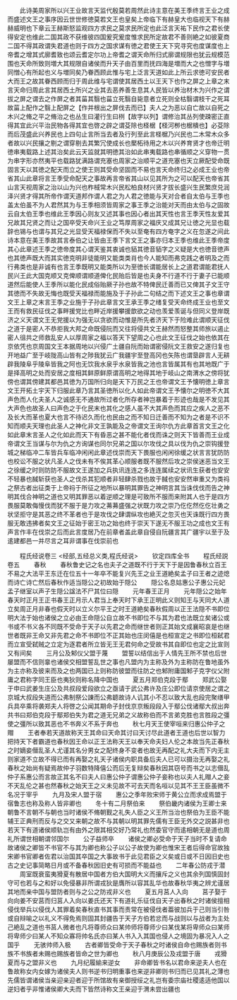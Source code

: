 <!-- { "loadSidebar": true } -->
　　此诗美周家所以兴王业故言天监代殷莫若周然此诗主意在美王季终言王业之成而盛述文王之事序因云世世修徳莫若文王也皇矣上帝临下有赫皇大也临视天下有赫赫威明也下章云王赫斯怒监观四方求民之莫求民所定也此泛言天祐下民作之君长使得安定也维此二国其政不获维彼四国爰究爰度惟求民所定故君不善则絶之如彼夏商二国不得其政谓失君道也则于四方之国求谋有徳之君使王天下究寻究也度谋度也上帝耆之增其式廓耆致也颂云耆定尔功上帝耆之谓天命所归式廓谓规限也犹云规模范围也天命所致则増大其规限自诸侯而升天子由百里而抚四海是増而大之也憎字与増同憎心有所起也义与増同矣乃眷西顾此惟与宅上泛言天道如此上所云求徳可安民者大而王之故其眷西顾而归于周此维与宅谓使其居西土以王天下也作之屏之上章之末言天命归周此言其居西土所兴之业其去恶养善生息其人民皆以养治材木为兴作之谓拔之屏之谓去之作屏之者其菑其翳也菑立死翳自毙意者立死则全枯翳谓枝干之死耳故菑上配作之翳上配屏之【作并根出之屏伐去而已】夫人之为恶以自亡故以自死之木兴之脩之平之脩治之也丛生曰灌行生曰栵【故字以列】谓修治其丛列使疎密正直得其宜此兴平治民物各得其宜也啓之辟之谓芟除也柽椐【柽河栁也椐樻也】必芟除而后茂盛此兴养民也上四句止言所当去者及行列至此言柽椐乃兴民也二木常木众多者故以兴民攘之剔之谓穿剔去其繁冗使成长也檿柘待用之木以兴养育贤才也帝迁明徳串夷载路上述其治矣此云天监就其明徳其治如此串夷载路也串循顺之义穿物一贯为串字形亦然夷平也载路犹满路谓充塞也周家之治顺平之道充塞也天立厥配受命既固言天以其徳之配天而立之使王则其受命坚固而不易也言天命终归之必成王业也帝省其山此章将言王季受命配天之事故再言帝省其山以见其所为之可以配天也帝省其山言天视周家之治以山为兴也柞棫常木兴民松柏良材兴贤才拔长盛兴生民繁庶兑润泽兴贤才得其所帝作谓天道邦作谓人君之为人君之徳能与天对合者自太伯与王季也盖太伯虽不为人君然其为与王季相须皆周家之事王季之治能对天而由太伯与之固故云自太伯王季也维此王季因心则友又述其事也因心者出其天性也言王季天性友爱其兄故其兄贤之而让之国卒受天命兴王业之笃厚周家之福庆又成其兄让徳之光显也载辞也锡与也谓与其兄之光显受天福禄保而不失以至奄有四方奄字之义在忽遂之间此诗本意在美王季故其言泰伯之让皆由王季下言文王之事亦归本王季也维此王季帝度其心此章述王季之徳帝度其心谓天鉴其衷诚也貊其徳音貊字之义疑是大也徳音徳声也其徳声既大而其实徳克明非徒能明又能类类肖也今人能知而弗克践之者明及之而行弗类也是非诚有也言王季既明又能类所以为至徳长谓能居长上之道君谓能君抚人民兴王此大国克顺又克俾顺谓顺道俾化民贻后皆是也夫身不行道不行于妻子已能顺道然后能使人王季所以能化民成俗贻厥子孙也故不特俾民迁善而已又俾其子文王守其徳而不失故无悔也既受天福禄而能施及于子孙此二句结之而下述文王之事也章谓文王上章之末言王季之业施于子孙此章言文王承王季之绪复受天命终成王业也至文王而有救民征伐之事畔援党比也畔近岸援攀援歆欲之动也羡爱羡诞与但同义登岸既济之义天谓文王无党援以为强无以贪欲而动惟是所先者济天下于险难此谓顺天征伐之道于是密人不恭拒我大邦之命既侵阮而又往将侵共文王赫然而怒整其师旅以遏止密人徂共之师救乱安人以厚周家之福以答天下望周之心也此文王征伐之始也依其在京依凭也京周国文王本据周地以兴侵广土疆自阮而始谓密侵阮文王救安之遂归复也开地益广至于岐陇高山皆有之陟我犹云广我疆宇至登高冈也矢陈也谓垦辟言人无耕辟我陵阜乎陵阜皆我之阿也无饮我水泉乎水泉皆我之池也言皆属其有也其地既广于是择高明之处而安居之度相其鲜原鲜原谓高明之地得其地于岐山之南渭水之傍将犹傍也谓其傍建其都邑其徳为万国所归向是天下万民之王也帝谓文王予懐明徳上章言文王开拓土宇天下归服此章乃言其圣徳所以化人如此帝谓文王予懐尔之明徳不大其声色而人化夫圣人之诚感无不通故所过者化所存者神岂暴着于形迹也哉是不发见其大声色也故圣人曰声色之于化民末也其化之感人虽不大其声色而其应之疾人之恶不及长大而革也夏大也言不待迟久而化也民由之而不知日迁善而不知为之者是不识不知而顺夫天理也此圣人之神化非文王孰能及之帝谓文王询尔仇方此章首言文王之化如此章末言圣人之化如此而天下有昏恶之甚不能化者伐而诛之则天下皆善而王业成帝谓文王当谋与尔为仇之方询谋也同尔兄弟之国以尔攻伐之具以伐为仇之崇钩援登城之梯临冲二车皆兵车临冲闲闲此章述伐崇而天下畏服也闲闲徐缓之状言言犹防防也校讼不服之状凡圣人之伐未有不俟其革心顺服者既不服然后攻之崇侯迷恶当文王之徐缓之时则防防不服故文王遂加之兵执讯连连之多连连属续之状讯生获者也安安不轻暴也馘斩获也圣人之伐杀其犯顺者非轻肆杀戮也故于馘也安安然审重又为类祃之祭古者出征类于上帝祃于所征之地所以暴明其罪告之神明言其当诛伐伐而告之神明其伐合神明之道也又明其罪恶以着逆顺之理是可致所不服而来附其人也于是四方畏服莫敢侮慢伐而犹不服于是力攻之茀茀盛强之状既力攻之崇乃仡仡然仡仡壮勇之状坚拒守是其恶之终不革者也于是攻伐之肆谓纵攻也絶灭之忽灭也天诛既行四方畏服无敢违拂者矣文王之征始于密王功之始也终于崇天下遂无不服王功之成也文王有声言作丰在伐崇之后而此言度居乃在前章者盖此章自侵自阮疆言其广疆宇以至于及逺建都邑一并尽言之耳非谓事在伐崇前也

　　程氏经说卷三
<经部,五经总义类,程氏经说>
　　钦定四库全书
　　程氏经説卷五
　　春秋
　　春秋鲁史记之名也夫子之道既不行于天下于是因鲁春秋立百王不易之大法平王东迁在位五十一年卒不能复兴先王之业王道絶矣孟子曰王者之迹熄而诗亡诗亡然后春秋作适当隠公之初故始于隠公
　　隠公名息姑惠公子惠公元妃孟子继室以声子生隠公諡法不尸其位曰隠
　　元年春王正月
　　元年隠公之始年春天时正月王正书春王正月示人君当上奉天时下承王正明此义则知王与天同大人道立矣周正月非春也假天时以立义尔平王之时王道絶矣春秋假周以正王法隠不书即位明大法于始也诸侯之立必由王命隠公自立故不书即位不与其为君也法既立矣诸公或书或不书义各不同既不受命于天子以先君之命而继世者则正其始文成襄昭哀是也继世者既非王命又非先君之命不书即位不正其始也庄闵僖是也桓宣定之书即位桓弑君而立宣受弑贼之立定为逐君者所立皆无王无君何命之受故书其自即位也定之比宣则又有间矣
　　三月公及邾仪父盟于蔑
　　盟誓以结信出于人情先王所不禁也后世屡盟而不信则辠也诸侯交相盟誓乱世之事也凡盟内为主称及外为主称防在鲁地虽外为主亦称及彼来而及之也两国已上则称防彼盟而往防之也邾附庸国邾子克字仪父附庸之君称字同王臣也夷狄则称名降中国也
　　夏五月郑伯克段于鄢
　　郑武公娶于申曰武姜生庄公及共叔段爱段欲立之亟请于武公弗许及庄公即位请京使居之谓之京城大叔段失道而公弗制祭公諌而公弗聼故诗人讥其小不忍以致大乱也段完聚缮甲兵具卒乘将袭郑夫人将啓之公闻其期命子封伐京京叛段段入于鄢公伐诸鄢大叔出奔共书曰郑伯克段于鄢郑伯失为君之道无兄弟之义故称伯而不言弟克胜也言胜段之彊使之彊所以致其恶也不书奔义不系于奔也
　　秋七月天王使宰咺来归惠公仲子之赗
　　王者奉若天道故称天王其命曰天命其讨曰天讨尽此道者王道也后世以智力把持天下者霸道也春秋因王命以正王法称天王以奉天命夫妇人伦之本故当先正春秋之时嫡妾僣乱圣人尤谨其名分男女之配终身不变者也故无再配之礼大夫而下内无主则家道不立故不得已而有再娶之礼天子诸侯内职具备后夫人已可以摄治无再娶之礼春秋之始尚有疑焉故仲子羽数特降僖公而后无复辩矣春秋因其窃号而书之以志僣乱仲子系惠公而言故正其名不曰夫人曰惠公仲子谓惠公仲子妾称也以夫人礼赗人之妾不天乱伦之甚也然春秋之始天王之义未见故不可去天而名咺以见其不王王臣虽微不名况于宰乎
　　九月及宋人盟于宿
　　惠公之季年败宋师于黄公立而求成焉盟于宿鲁志也称及称人皆非卿也
　　冬十有二月祭伯来
　　祭伯畿内诸侯为王卿士来朝鲁不言朝不与朝也当时诸侯不脩朝觐之礼失人臣之义王所当治也祭伯为王臣不能辅王正典刑而反与之交又来朝之故不与其朝以明其罪先儒有王臣无外交之説甚非也若天下有道诸侯顺轨岂有由外之限其相交好乃常礼也然委官守而逺相朝无是道也周礼所谓世相朝谓邻国尔
　　公子益师卒
　　诸侯之卿必受命于天子当时不复请命故诸侯之卿皆不书官不与其为卿也称公子以公子故使为卿也惟宋王者后得命官故独宋卿书官卿者佐君以治国其卒国之大事故书于此见君臣之义矣或日或不日因旧史也古之史记事简略日月或不备春秋因旧史有可损而不能益也
　　二年春公防戎于潜
　　周室既衰蛮夷猾夏有散居中国者方伯大国明大义而攘斥之义也其余列国慎固封守可也若与之和好以免侵暴非所谓戎狄是膺所以容其乱华也故春秋华夷之辨尤谨居其地而亲中国与盟防者则与之公之防戎非义也
　　夏五月莒人入向
　　莒子娶于向向姜不安莒而归莒人入向以姜氏还天下有道礼乐征伐自天子出春秋之时诸侯擅相侵伐举兵以侵伐人其罪着矣春秋直书其事而责常在被侵伐者葢彼加兵于己则当引咎或自辩喻之以礼义不得免焉则固其封疆告于天子方伯若忿而与战则以与战者为主处己絶乱之道也书莒人微者也凡将尊师众曰某帅师将尊师少曰某伐某将卑师众曰某师将卑师少曰某人不知众寡将帅名氏亦曰某人书入入其国也侵人之境固为暴况入人之国乎
　　无骇帅师入极
　　古者卿皆受命于天子春秋之时诸侯自命也赐族者则书族不书族者未赐也赐族者皆命之世为卿也
　　秋八月庚辰公及戎盟于唐
　　戎猾夏而与之盟非义也
　　九月纪履緰来逆女
　　非命卿皆书名以君命来逆夫人也在鲁故称女内女嫁为诸侯夫人则书逆书归明重事也来逆非卿则书归而已见其礼之薄也先儒皆谓诸侯当亲迎亲迎者迎于所馆故有亲御授绥之礼岂有委宗庙社稷逺适他国以逆妇者乎非惟诸侯卿大夫而下皆然诗称文王亲迎于渭未尝出疆也
